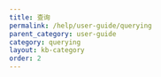 ```yaml
---
title: 查询
permalink: /help/user-guide/querying
parent_category: user-guide
category: querying
layout: kb-category
order: 2
---
```

